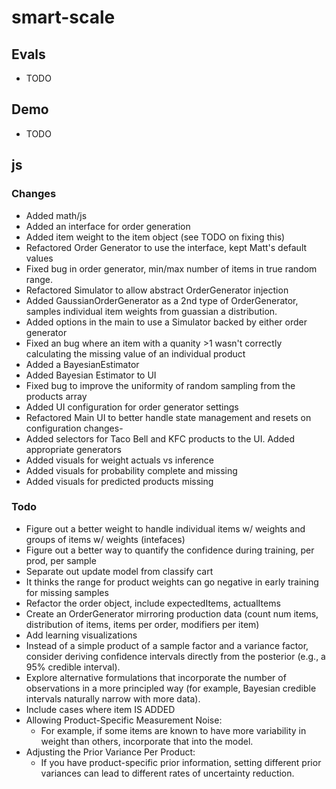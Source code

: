 # smart-scale

## Evals
- TODO

## Demo
- TODO

## js

### Changes
- Added math/js
- Added an interface for order generation
- Added item weight to the item object (see TODO on fixing this)
- Refactored Order Generator to use the interface, kept Matt's default values
- Fixed bug in order generator, min/max number of items in true random range.
- Refactored Simulator to allow abstract OrderGenerator injection
- Added GaussianOrderGenerator as a 2nd type of OrderGenerator, samples individual item weights from guassian a distribution.
- Added options in the main to use a Simulator backed by either order generator
- Fixed an bug where an item with a quanity >1 wasn't correctly calculating the missing value of an individual product
- Added a BayesianEstimator
- Added Bayesian Estimator to UI
- Fixed bug to improve the uniformity of random sampling from the products array
- Added UI configuration for order generator settings
- Refactored Main UI to better handle state management and resets on configuration changes-
- Added selectors for Taco Bell and KFC products to the UI. Added appropriate generators
- Added visuals for weight actuals vs inference
- Added visuals for probability complete and missing
- Added visuals for predicted products missing 

### Todo
- Figure out a better weight to handle individual items w/ weights and groups of items w/ weights (intefaces)
- Figure out a better way to quantify the confidence during training, per prod, per sample
- Separate out update model from classify cart
- It thinks the range for product weights can go negative in early training for missing samples
- Refactor the order object, include expectedItems, actualItems
- Create an OrderGenerator mirroring production data (count num items, distribution of items, items per order, modifiers per item)
- Add learning visualizations
- Instead of a simple product of a sample factor and a variance factor, consider deriving confidence intervals directly from the posterior (e.g., a 95% credible interval).
- Explore alternative formulations that incorporate the number of observations in a more principled way (for example, Bayesian credible intervals naturally narrow with more data).
- Include cases where item IS ADDED
- Allowing Product-Specific Measurement Noise:
    - For example, if some items are known to have more variability in weight than others, incorporate that into the model.
- Adjusting the Prior Variance Per Product:
    - If you have product-specific prior information, setting different prior variances can lead to different rates of uncertainty reduction.
